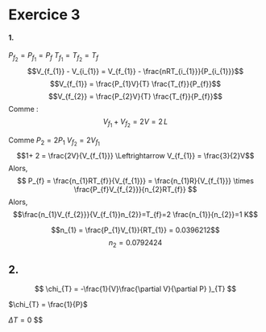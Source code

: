 # Exercice 3
#### 1.
$P_{f_{2}} = P_{f_{1}} = P_{f}$
$T_{f_1} = T_{f_{2}} = T_{f}$
$$V_{f_{1}} - V_{i_{1}} = V_{f_{1}} - \frac{nRT_{i_{1}}}{P_{i_{1}}}$$
$$V_{f_{1}} = \frac{P_{1}V}{T} \frac{T_{f}}{P_{f}}$$
$$V_{f_{2}} = \frac{P_{2}V}{T} \frac{T_{f}}{P_{f}}$$
Comme :
$$V_{f_{1}} + V_{f_{2}} = 2V = 2 \, L$$


Comme $P_{2} = 2P_{1}$
$V_{f_{2}} = 2V_{f_{1}}$
$$1+ 2 = \frac{2V}{V_{f_{1}}} \Leftrightarrow V_{f_{1}} = \frac{3}{2}V$$
Alors, 
$$
P_{f} = \frac{n_{1}RT_{f}}{V_{f_{1}}} = \frac{n_{1}R}{V_{f_{1}}} \times \frac{P_{f}V_{f_{2}}}{n_{2}RT_{f}}
$$
Alors, 
$$\frac{n_{1}V_{f_{2}}}{V_{f_{1}}n_{2}}=T_{f}=2 \frac{n_{1}}{n_{2}}=1 K$$

$$n_{1} = \frac{P_{1}V_{1}}{RT_{1}} = 0.0396212$$
$$n_{2} = 0.0792424$$

## 2.
$$
\chi_{T} = -\frac{1}{V}\frac{\partial V}{\partial P} )_{T}
$$

$\chi_{T} = \frac{1}{P}$

$\Delta T =0$
$$